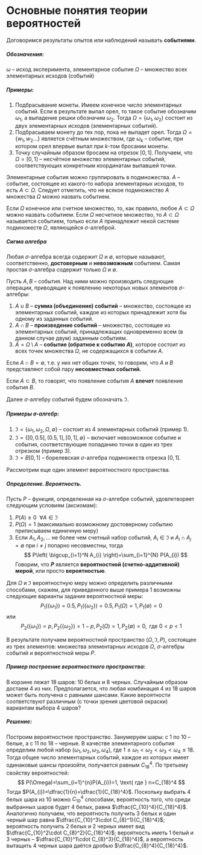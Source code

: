 # Основные понятия теории вероятностей
Договоримся результаты опытов или наблюдений называть **событиями**.
##### Обозначения:
$\omega$ – исход эксперимента, элементарное событие
$\Omega$ – множество всех элементарных исходов (событий)
##### Примеры:
1.  Подбрасывание монеты. Имеем конечное число элементарных событий. Если в результате выпал орел, то такое событие обозначим $\omega_{1}$, а выпадение решки обозначим $\omega_{2}$. Тогда $\Omega=\{ \omega_{1}, \omega_{2} \}$ состоит из двух элементарных исходов (элементарных событий).
2. Подбрасываем монету до тех пор, пока не выпадет орел. Тогда $\Omega=\{ w_{1}, w_{2}\dots \}$ является счётным множеством, где $\omega_{k}$ – событие, при котором орел впервые выпал при $k$-том бросании монеты.
3. Точку случайным образом бросаем на отрезок $[0,1]$. Получаем, что $\Omega=[0,1]$ – несчётное множество элементарных событий, соответствующих конкретным координатам выпавшей точки.

Элементарные события можно группировать в подмножества.
$A$ – событие, состоящее из какого-то набора элементарных исходов, то есть $A \subset \Omega$. Следует отметить, что не всякое подмножество $A$ множества $\Omega$ можно назвать событием.

Если $\Omega$ конечное или счетное множество, то, как правило, любое $A \subset \Omega$ можно назвать событием. Если $\Omega$ несчетное множество, то $A \subset \Omega$ называется событием, только если $A$ принадлежит некой системе подмножеств $\Omega$, являющейся $\sigma$-алгеброй.
##### Сигма алгебра
Любая $\sigma$-алгебра всегда содержит $\Omega$ и $\emptyset$, которые называют, соответственно, **достоверным** и **невозможным** событием. Самая простая $\sigma$-алгебра содержит только $\Omega$ и $\emptyset$.

Пусть $A,B$ – события. Над ними можно производить следующие операции, приводящие к появлению некоторых новых элементов $\sigma$-алгебры:
1. $A \cup B$ – **сумма (объединение) событий** – множество, состоящее из элементарных событий, каждое из которых принадлежит хотя бы одному из заданных событий.
2. $A \cap B$ – **произведение событий** – множество, состоящее из элементарных событий, принадлежащих одновременно всем (в данном случае двум) заданным событиям.
3. $\bar{A} = \Omega \setminus A$ – **событие (обратное к событию $A$)**, которое состоит из всех точек множества $\Omega$, не содержащихся в событии $A$.

Если $A \cap B=\emptyset$, т.е. у них нет общих точек, то говорим, что $A$ и $B$ представляют собой пару **несовместных событий.**

Если $A \subset B$, то говорят, что появление события $A$ **влечет** появление события $B$.

Далее $\sigma$-алгебру событий будем обозначать $\Im$.
##### Примеры $\sigma$-алгебр:
1. $\Im=\{ \omega_{1},\omega_{2}, \Omega, \emptyset \}$ – состоит из 4 элементарных событий (пример 1).
2. $\Im=\{ [0, 0.5], (0.5, 1],[0,1], \emptyset \}$ – включает невозможное событие и события, соответствующие попаданию точки в один из трех отрезком (пример 3).
3. $\Im=B[0,1]$ – борелевская $\sigma$-алгебра подмножеств отрезка $[0,1]$.

Рассмотрим еще один элемент вероятностного пространства.
##### Определение. Вероятность.
Пусть $P$ – функция, определенная на $\sigma$-алгебре событий, удовлетворяет следующим условиям (аксиомам):
1. $P(A)\geq 0~~\forall A\in\Im$
2. $P(\Omega)=1$ (максимально возможному достоверному событию приписываем единичную меру)
3. Если $A_{1}, A_{2}, \dots$ не более чем счетный набор событий, $A_{i}\in \Im$ и $A_{i}\cap A_{j}=\emptyset$ при $i \neq j$ попарно несовместны, тогда
$$
P\left( \bigcup_{i=1}^N A_{i} \right)=\sum_{i=1}^{N} P(A_{i})
$$
Говорим, что **$P$** является **вероятностной (счетно-аддитивной) мерой**, или просто **вероятностью**.

Для $\Omega$ и $\Im$ вероятностную меру можно определить различными способами, скажем, для приведенного выше примера 1 возможны следующие варианты задания вероятностной меры:
$$
P_{1}(\{ \omega_{1} \}) = 0.5, P_{1}(\{ \omega_{2} \})=0.5,P_{1}(\Omega)=1, P_{1}(\emptyset)=0
$$
или
$$
P_{2}(\{ \omega_{1} \})=p, P_{2}(\{ \omega_{2} \})=1-p, P_{2}(\Omega)=1, P_{2}(\emptyset)=0, \text{ где } 0<p<1
$$

В результате получаем вероятностной пространство $(\Omega, \Im, P)$, состоящее из трех элементов: множества элементарных исходов $\Omega$, $\sigma$-алгебры событий и вероятностной меры $P$.
##### Пример построение вероятностного пространства:
В корзине лежат $18$ шаров: $10$ белых и $8$ черных. Случайным образом достаем $4$ из них. Предполагается, что любая комбинация $4$ из $18$ шаров может быть получена с равными шансами. Какие вероятности соответствуют различным (с точки зрения цветовой окраски) вариантам выбора $4$ шаров?
##### Решение:
Построим вероятностное пространство. Занумеруем шары: с $1$ по $10$ – белые, а с $11$ по $18$ – черные. В качестве элементарного события определим любой набор $(\omega_{1}, \omega_{2}, \omega_{3}, \omega_{4})$, где $1\le \omega_{1}<\omega_{2}<\omega_{3}<\omega_{4}\leq 18$. Тогда общее число элементарных событий, каждое из которых имеет одинаковые шансы произойти, получается равным $C_{18}^4$. По третьему свойству вероятностей:
$$
P(\Omega)=\sum_{i=1}^{n}P(A_{i})=1, \text{ где } n=C_{18}^4
$$
Тогда $P(A_{i})=\dfrac{1}{n}=\dfrac{1}{C_{18}^4}$.
Поскольку выбрать $4$ белых шара из $10$ можно $C_{10}^4$ способами, вероятность того, что среди выбранных шаров будет $4$ белых, равна $\dfrac{C_{10}^4}{C_{18}^4}$. Аналогично получаем, что вероятность получить $3$ белых и один черный шар равна $\dfrac{C_{10}^3\cdot C_{8}^1}{C_{18}^4}$; вероятность получить $2$ белых и $2$ черных имеет вид $\dfrac{C_{10}^2\cdot C_{8}^2}{C_{18}^4}$; вероятность иметь $1$ белый и $3$ черных – $\dfrac{C_{10}^1\cdot C_{8}^3}{C_{18}^4}$, а вероятность вытащить $4$ черных шара даётся дробью $\dfrac{C_{8}^4}{C_{18}^4}$.